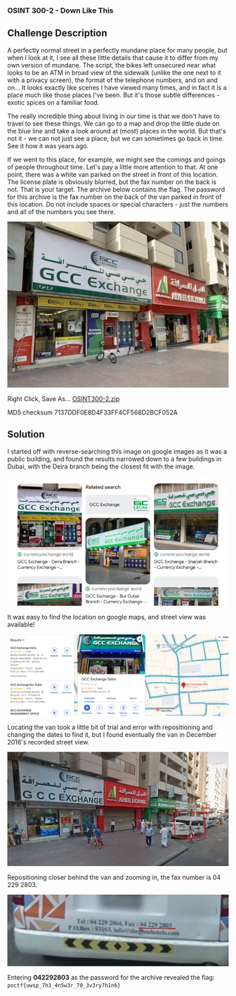 ### OSINT 300-2 - Down Like This

## Challenge Description
A perfectly normal street in a perfectly mundane place for many people, but when I look at it, I see all these little details that cause it to differ from my own version of mundane. The script, the bikes left unsecured near what looks to be an ATM in broad view of the sidewalk (unlike the one next to it with a privacy screen), the format of the telephone numbers, and on and on... It looks exactly like scenes I have viewed many times, and in fact it is a place much like those places I've been. But it's those subtle differences - exotic spices on a familiar food.

The really incredible thing about living in our time is that we don't have to travel to see these things. We can go to a map and drop the little dude on the blue line and take a look around at (most) places in the world. But that's not it - we can not just see a place, but we can sometimes go back in time. See it how it was years ago.

If we went to this place, for example, we might see the comings and goings of people throughout time. Let's pay a little more attention to that. At one point, there was a white van parked on the street in front of this location. The license plate is obviously blurred, but the fax number on the back is not. That is your target. The archive below contains the flag. The password for this archive is the fax number on the back of the van parked in front of this location. Do not include spaces or special characters - just the numbers and all of the numbers you see there.

![OSINT300-2.jpg](Given\OSINT300-2.jpg)

Right Click, Save As... [OSINT300-2.zip](https://pointeroverflowctf.com/static/OSINT300-2_flag.zip)

MD5 checksum 7137DDF0E8D4F33FF4CF568D2BCF052A

## Solution
I started off with reverse-searching this image on google images as it was a public building, and found the results narrowed down to a few buildings in Dubai, with the Deira branch being the closest fit with the image.

![ReverseImage.png](Photos\ReverseImage.png)

It was easy to find the location on google maps, and street view was available!

![Maps.png](Photos\Maps.png)

Locating the van took a little bit of trial and error with repositioning and changing the dates  to find it, but  I found eventually the van in December 2016's recorded street view.

![VanLocation.png](Photos\VanLocation.png)

Repositioning closer behind the van and zooming in, the fax number is 04 229 2803.

![FaxNumber.png](Photos\FaxNumber.png)

Entering **042292803** as the password for the archive revealed the flag:
`poctf{uwsp_7h3_4n5w3r_70_3v3ry7h1n6}`